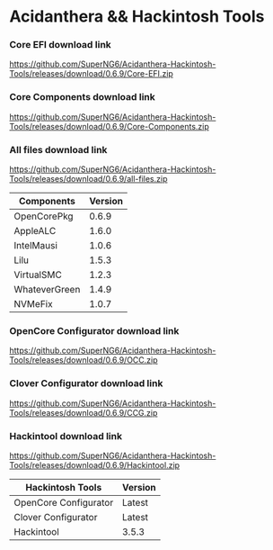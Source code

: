 # Acidanthera && Hackintosh Tools

### Core EFI download link
https://github.com/SuperNG6/Acidanthera-Hackintosh-Tools/releases/download/0.6.9/Core-EFI.zip

### Core Components download link
https://github.com/SuperNG6/Acidanthera-Hackintosh-Tools/releases/download/0.6.9/Core-Components.zip

### All files download link
https://github.com/SuperNG6/Acidanthera-Hackintosh-Tools/releases/download/0.6.9/all-files.zip

| Components    | Version               |
| ------------- | --------------------- |
| OpenCorePkg   | 0.6.9    | 
| AppleALC      | 1.6.0       |
| IntelMausi    | 1.0.6     |
| Lilu          | 1.5.3           |
| VirtualSMC    | 1.2.3     |
| WhateverGreen | 1.4.9  |
| NVMeFix       | 1.0.7        |

### OpenCore Configurator download link
https://github.com/SuperNG6/Acidanthera-Hackintosh-Tools/releases/download/0.6.9/OCC.zip

### Clover Configurator download link
https://github.com/SuperNG6/Acidanthera-Hackintosh-Tools/releases/download/0.6.9/CCG.zip

### Hackintool download link
https://github.com/SuperNG6/Acidanthera-Hackintosh-Tools/releases/download/0.6.9/Hackintool.zip

| Hackintosh Tools      | Version           |
| --------------------- | ----------------- |
| OpenCore Configurator | Latest            | 
| Clover Configurator   | Latest            |
| Hackintool            | 3.5.3 |


